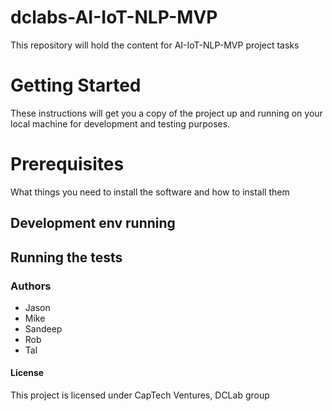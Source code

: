 # dclabs-AI-IoT-NLP-MVP
This repository will hold the content for AI-IoT-NLP-MVP project tasks


# Getting Started
These instructions will get you a copy of the project up and running on your local machine for development and testing purposes. 

# Prerequisites
What things you need to install the software and how to install them


## Development env running

## Running the tests

### Authors
 * Jason
 * Mike
 * Sandeep
 * Rob
 * Tal

####  License
This project is licensed under CapTech Ventures, DCLab group

